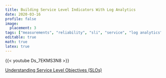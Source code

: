 ```yaml
---
title: Building Service Level Indicators With Log Analytics
date: 2020-03-16
profile: false
image:
  placement: 3
tags: ["measurements", "reliability", "sli", "service", "log analytics"]
editable: true
math: true
latex: true
---
```


{{< youtube Ds_7EKMS3N8 >}}
<br />

[Understanding Service Level Objectives (SLOs)](/post/understanding-service-level-objectives/)